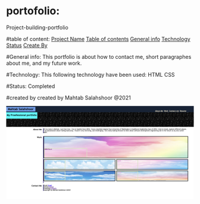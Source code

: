 # portofolio:
Project-building-portfolio

#table of content:
[Project Name](#portfolio)
[Table of contents](#table-of-contents)
[General info](#general-info)
[Technology](#technology)
[Status](#status)
[Create By](#create-by)

#General info:
This portfolio is about how to contact me, short paragraphes about me, and my future work.

#Technology:
This following technology have been used:
HTML
CSS

#Status:
Completed

#created by
created by Mahtab Salahshoor @2021

![](pictures/final.portfolio.png)